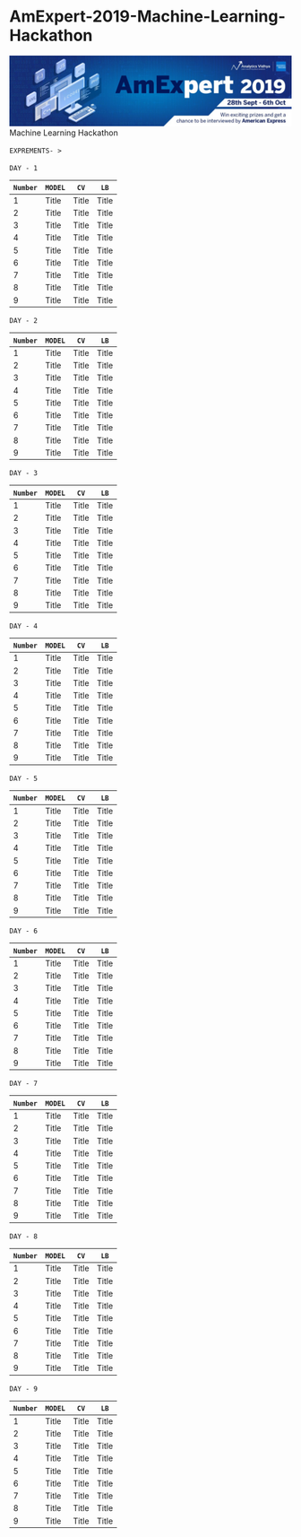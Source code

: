 # AmExpert-2019-Machine-Learning-Hackathon
![](./img.png)
 Machine Learning Hackathon
 
 `EXPREMENTS- > `
 
 
 `DAY - 1`
 
| `Number`  | `MODEL`  | `CV`  | `LB` |
| ----------- | ----------- |----------- |----------- |
| 1      | Title       |Title       |Title       |
| 2      | Title       |Title       |Title       |
| 3      | Title       |Title       |Title       |
| 4      | Title       |Title       |Title       |
| 5      | Title       |Title       |Title       |
| 6      | Title       |Title       |Title       |
| 7      | Title       |Title       |Title       |
| 8      | Title       |Title       |Title       |
| 9      | Title       |Title       |Title       |

`DAY - 2`
 
| `Number`  | `MODEL`  | `CV`  | `LB` |
| ----------- | ----------- |----------- |----------- |
| 1      | Title       |Title       |Title       |
| 2      | Title       |Title       |Title       |
| 3      | Title       |Title       |Title       |
| 4      | Title       |Title       |Title       |
| 5      | Title       |Title       |Title       |
| 6      | Title       |Title       |Title       |
| 7      | Title       |Title       |Title       |
| 8      | Title       |Title       |Title       |
| 9      | Title       |Title       |Title       |

`DAY - 3`
 
| `Number`  | `MODEL`  | `CV`  | `LB` |
| ----------- | ----------- |----------- |----------- |
| 1      | Title       |Title       |Title       |
| 2      | Title       |Title       |Title       |
| 3      | Title       |Title       |Title       |
| 4      | Title       |Title       |Title       |
| 5      | Title       |Title       |Title       |
| 6      | Title       |Title       |Title       |
| 7      | Title       |Title       |Title       |
| 8      | Title       |Title       |Title       |
| 9      | Title       |Title       |Title       |

`DAY - 4`
 
| `Number`  | `MODEL`  | `CV`  | `LB` |
| ----------- | ----------- |----------- |----------- |
| 1      | Title       |Title       |Title       |
| 2      | Title       |Title       |Title       |
| 3      | Title       |Title       |Title       |
| 4      | Title       |Title       |Title       |
| 5      | Title       |Title       |Title       |
| 6      | Title       |Title       |Title       |
| 7      | Title       |Title       |Title       |
| 8      | Title       |Title       |Title       |
| 9      | Title       |Title       |Title       |

`DAY - 5`
 
| `Number`  | `MODEL`  | `CV`  | `LB` |
| ----------- | ----------- |----------- |----------- |
| 1      | Title       |Title       |Title       |
| 2      | Title       |Title       |Title       |
| 3      | Title       |Title       |Title       |
| 4      | Title       |Title       |Title       |
| 5      | Title       |Title       |Title       |
| 6      | Title       |Title       |Title       |
| 7      | Title       |Title       |Title       |
| 8      | Title       |Title       |Title       |
| 9      | Title       |Title       |Title       |

`DAY - 6`
 
| `Number`  | `MODEL`  | `CV`  | `LB` |
| ----------- | ----------- |----------- |----------- |
| 1      | Title       |Title       |Title       |
| 2      | Title       |Title       |Title       |
| 3      | Title       |Title       |Title       |
| 4      | Title       |Title       |Title       |
| 5      | Title       |Title       |Title       |
| 6      | Title       |Title       |Title       |
| 7      | Title       |Title       |Title       |
| 8      | Title       |Title       |Title       |
| 9      | Title       |Title       |Title       |

`DAY - 7`
 
| `Number`  | `MODEL`  | `CV`  | `LB` |
| ----------- | ----------- |----------- |----------- |
| 1      | Title       |Title       |Title       |
| 2      | Title       |Title       |Title       |
| 3      | Title       |Title       |Title       |
| 4      | Title       |Title       |Title       |
| 5      | Title       |Title       |Title       |
| 6      | Title       |Title       |Title       |
| 7      | Title       |Title       |Title       |
| 8      | Title       |Title       |Title       |
| 9      | Title       |Title       |Title       |

`DAY - 8`
 
| `Number`  | `MODEL`  | `CV`  | `LB` |
| ----------- | ----------- |----------- |----------- |
| 1      | Title       |Title       |Title       |
| 2      | Title       |Title       |Title       |
| 3      | Title       |Title       |Title       |
| 4      | Title       |Title       |Title       |
| 5      | Title       |Title       |Title       |
| 6      | Title       |Title       |Title       |
| 7      | Title       |Title       |Title       |
| 8      | Title       |Title       |Title       |
| 9      | Title       |Title       |Title       |

`DAY - 9`
 
| `Number`  | `MODEL`  | `CV`  | `LB` |
| ----------- | ----------- |----------- |----------- |
| 1      | Title       |Title       |Title       |
| 2      | Title       |Title       |Title       |
| 3      | Title       |Title       |Title       |
| 4      | Title       |Title       |Title       |
| 5      | Title       |Title       |Title       |
| 6      | Title       |Title       |Title       |
| 7      | Title       |Title       |Title       |
| 8      | Title       |Title       |Title       |
| 9      | Title       |Title       |Title       |
